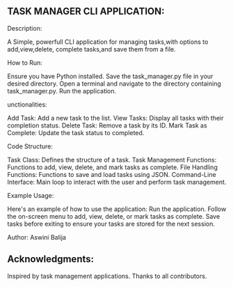 TASK MANAGER CLI APPLICATION:
----------------------------
Description:

A Simple, powerfull CLI application for managing tasks,with options to add,view,delete,
complete tasks,and save them from a file.

How to Run:

Ensure you have Python installed.
Save the task_manager.py file in your desired directory.
Open a terminal and navigate to the directory containing task_manager.py.
Run the application.

unctionalities:

Add Task: Add a new task to the list.
View Tasks: Display all tasks with their completion status.
Delete Task: Remove a task by its ID.
Mark Task as Complete: Update the task status to completed.

Code Structure:

Task Class: Defines the structure of a task.
Task Management Functions: Functions to add, view, delete, and mark tasks as complete.
File Handling Functions: Functions to save and load tasks using JSON.
Command-Line Interface: Main loop to interact with the user and perform task management.

Example Usage:

Here's an example of how to use the application:
Run the application.
Follow the on-screen menu to add, view, delete, or mark tasks as complete.
Save tasks before exiting to ensure your tasks are stored for the next session.

Author:
Aswini Balija

Acknowledgments:
----------------
Inspired by task management applications.
Thanks to all contributors.

